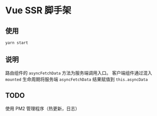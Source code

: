 # Vue SSR 脚手架

## 使用

`yarn start`

## 说明

路由组件的 `asyncFetchData` 方法为服务端调用入口。
客户端组件通过混入 `mounted` 生命周期将服务端 `asyncFetchData` 结果赋值到 `this.asyncData`

## TODO

使用 PM2 管理程序（热更新，日志）
